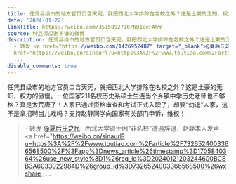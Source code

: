 ```yaml
---
title: 任凭县级市的地方官员口含天宪，就把西北大学排除在名校之外？这是土豪的无知，权力的傲慢。一位国家211名校历史系硕士生连当个乡镇中学历史老师也不够格？真是...
date: '2024-01-22'
linkTitle: https://weibo.com/3515092710/ND1ceFAhW
source: 种豆得瓜谢不谦的微博
description: 任凭县级市的地方官员口含天宪，就把西北大学排除在名校之外？这是土豪的无知，权力的傲慢。一位国家211名校历史系硕士生连当个乡镇中学历史老师也不够格？真是太荒唐了！人家已通过资格审查和考试正式入职了，却要“劝退”人家，这不是拿招聘当儿戏吗？支持赵静同学向国家有关部门申诉，维权！<br><blockquote>
  - 转发 <a href="https://weibo.com/1426952487" target="_blank">@夏后氏之民</a>: 西北大学硕士因“非名校”遭遇辞退，赵静本人发声<br><a
  href="https://weibo.cn/sinaurl?u=https%3A%2F%2Fwww.toutiao.com%2Farticle%2F7326524003366568500%2F%3Fapp%3Dnews_article%26timestamp%3D1705840364%26use_new_style%3D1%26req_id%3D20240121203244600BCBB3A6033022984D%26group_id%3D7326524003366568500%26wxshare_
  ...
disable_comments: true
---
```

任凭县级市的地方官员口含天宪，就把西北大学排除在名校之外？这是土豪的无知，权力的傲慢。一位国家211名校历史系硕士生连当个乡镇中学历史老师也不够格？真是太荒唐了！人家已通过资格审查和考试正式入职了，却要“劝退”人家，这不是拿招聘当儿戏吗？支持赵静同学向国家有关部门申诉，维权！<br><blockquote> - 转发 <a href="https://weibo.com/1426952487" target="_blank">@夏后氏之民</a>: 西北大学硕士因“非名校”遭遇辞退，赵静本人发声<br><a href="https://weibo.cn/sinaurl?u=https%3A%2F%2Fwww.toutiao.com%2Farticle%2F7326524003366568500%2F%3Fapp%3Dnews_article%26timestamp%3D1705840364%26use_new_style%3D1%26req_id%3D20240121203244600BCBB3A6033022984D%26group_id%3D7326524003366568500%26wxshare_ ...